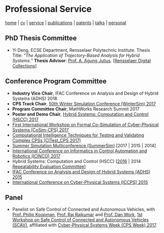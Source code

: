 # Professional Service
[home](index.html) \| [cv](files/docs/AkshayRajhansCV.pdf) \| [service](service.html) \| [publications](publications.html) \| [patents](patents.html) \| [talks](talks.html) \| [personal](personal.html)

## PhD Thesis Committee
- Yi Deng, ECSE Department, Rensselaer Polytechnic Institute. Thesis Title: “*The Application of Trajectory-Based Analysis for Hybrid Systems.*” **Thesis Advisor**: [Prof. A. Agung Julius](). \[[Rensselaer Digital Collections]()\]

## Conference Program Committee
- **Industry Vice Chair**, IFAC Conference on Analysis and Design of Hybrid Systems (ADHS) 2018
- **CPS Track Chair**, [50th Winter Simulation Conference (WinterSim) 2017](http://meetings2.informs.org/wordpress/wsc2017/)
- **Program Committee Chair**, MathWorks Research Summit 2017
- **Poster and Demo Chair**, [Hybrid Systems: Computation and Control (HSCC) 2017](http://hscc2017.ece.illinois.edu/)
- [First International Workshop on Formal Co-Simulation of Cyber-Physical Systems (CoSim-CPS) 2017](https://sites.google.com/view/cosimcps17/home)
- [Computational Intelligence Techniques for Testing and Validating Complex CPSs (CITest_CPS 2017)](http://paris.utdallas.edu/CITest_CPS17)
- [Summer Simulation Multiconference (SummerSim)](http://www.scs.org/summersim) [2017 \| 2015 \| 2014]
- [International Conference on Informatics in Control Automation and Robotics (ICINCO) 2017](http://www.icinco.org/)
- Hybrid Systems: Computation and Control (HSCC) \[[2016](http://www.cs.ox.ac.uk/conferences/hscc2016/) \| 2014 [Repeatability Evaluation Committee](https://sites.google.com/site/hscc2014repeatability/)\]
- [IFAC Conference on Analysis and Design of Hybrid Systems (ADHS) 2015](http://adhs15.gatech.edu/)
- [International Conference on Cyber-Physical Systems (ICCPS) 2015](http://iccps.acm.org/2015/)

## Panel
- Panelist on Safe Control of Connected and Autonomous Vehicles, with [Prof. Philip Koopman](https://users.ece.cmu.edu/~koopman/), [Prof. Raj Rajkumar](https://users.ece.cmu.edu/~raj/) and [Prof. Dan Work](https://publish.illinois.edu/dbwork/), [1st Workshop on Safe Control of Connected and Autonomous Vehicles (SCAV)](https://scav.in.tum.de/), affiliated with [Cyber-Physical Systems Week (CPS Week) 2017](https://cpsweek2017.ece.cmu.edu/). 
